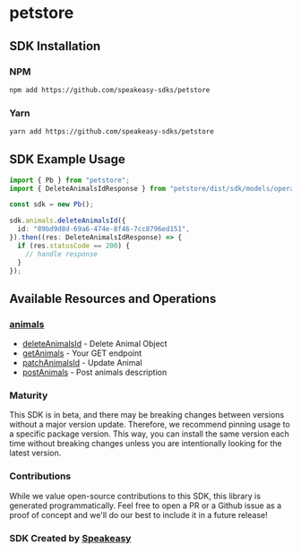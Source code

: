 # petstore

<!-- Start SDK Installation -->
## SDK Installation

### NPM

```bash
npm add https://github.com/speakeasy-sdks/petstore
```

### Yarn

```bash
yarn add https://github.com/speakeasy-sdks/petstore
```
<!-- End SDK Installation -->

## SDK Example Usage
<!-- Start SDK Example Usage -->
```typescript
import { Pb } from "petstore";
import { DeleteAnimalsIdResponse } from "petstore/dist/sdk/models/operations";

const sdk = new Pb();

sdk.animals.deleteAnimalsId({
  id: "89bd9d8d-69a6-474e-8f46-7cc8796ed151",
}).then((res: DeleteAnimalsIdResponse) => {
  if (res.statusCode == 200) {
    // handle response
  }
});
```
<!-- End SDK Example Usage -->

<!-- Start SDK Available Operations -->
## Available Resources and Operations


### [animals](docs/sdks/animals/README.md)

* [deleteAnimalsId](docs/sdks/animals/README.md#deleteanimalsid) - Delete Animal Object
* [getAnimals](docs/sdks/animals/README.md#getanimals) - Your GET endpoint
* [patchAnimalsId](docs/sdks/animals/README.md#patchanimalsid) - Update Animal
* [postAnimals](docs/sdks/animals/README.md#postanimals) - Post animals description
<!-- End SDK Available Operations -->

### Maturity

This SDK is in beta, and there may be breaking changes between versions without a major version update. Therefore, we recommend pinning usage
to a specific package version. This way, you can install the same version each time without breaking changes unless you are intentionally
looking for the latest version.

### Contributions

While we value open-source contributions to this SDK, this library is generated programmatically.
Feel free to open a PR or a Github issue as a proof of concept and we'll do our best to include it in a future release!

### SDK Created by [Speakeasy](https://docs.speakeasyapi.dev/docs/using-speakeasy/client-sdks)
